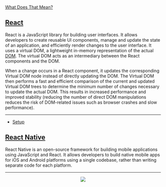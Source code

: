 <div id="top"></div>

[What Does That Mean?](/dictionary.md)

## [React](https://reactjs.org/docs/getting-started.html)

React is a JavaScript library for building user interfaces. It allows developers to create reusable UI components, manage and update the state of an application, and efficiently render changes to the user interface. It uses a virtual DOM, a lightweight in-memory representation of the actual [DOM](https://developer.mozilla.org/en-US/docs/Web/API/Document_Object_Model). The virtual DOM acts as an intermediary between the React components and the DOM. 

When a change occurs in a React component, it updates the corresponding Virtual DOM node instead of directly updating the DOM. The Virtual DOM then performs a fast and efficient comparison of the current and updated Virtual DOM trees to determine the minimum number of changes necessary to update the actual DOM. This results in increased performance and improved stability (reducing the number of direct DOM manipulations reduces the risk of DOM-related issues such as browser crashes and slow performance). 

---

- [Setup](/setup.md)

## [React Native](https://reactnative.dev/docs/getting-started)

React Native is an open-source framework for building mobile applications using JavaScript and React. It allows developers to build native mobile apps for iOS and Android platforms using a single codebase, rather than writing separate code for each platform. 

---

<p align="center">
  <img src="https://visitor-badge.laobi.icu/badge?page_id=adrianHards/react-guide" id="counter">
</p>
